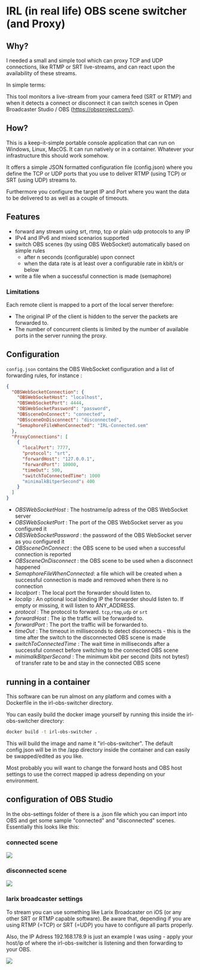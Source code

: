 # IRL (in real life) OBS scene switcher (and Proxy)

## Why? 
I needed a small and simple tool which can proxy TCP and UDP connections, like RTMP or SRT live-streams, and can react upon the availability of these streams.

In simple terms:

This tool monitors a live-stream from your camera feed (SRT or RTMP) and when it detects a connect or disconnect it can switch scenes in Open Broadcaster Studio / OBS (https://obsproject.com/).

## How?
This is a keep-it-simple portable console application that can run on Windows, Linux, MacOS. It can run natively or in a container. Whatever your infrastructure this should work somehow.

It offers a simple JSON formatted configuration file (config.json) where you define the TCP or UDP ports that you use to deliver RTMP (using TCP) or SRT (using UDP) streams to. 

Furthermore you configure the target IP and Port where you want the data to be delivered to as well as a couple of timeouts.

## Features
- forward any stream using srt, rtmp, tcp or plain udp protocols to any IP
- IPv4 and IPv6 and mixed scenarios supported
- switch OBS scenes (by using OBS WebSocket) automatically based on simple rules
	- after n seconds (configurable) upon connect
	- when the data rate is at least over a configurable rate in kbit/s or below
- write a file when a successful connection is made (semaphore)

### Limitations
Each remote client is mapped to a port of the local server therefore:
- The original IP of the client is hidden to the server the packets are forwarded to.
- The number of concurrent clients is limited by the number of available ports in the server running the proxy.

## Configuration
`config.json` contains the OBS WebSocket configuration and a list of forwarding rules, for instance :

``` json
{
  "OBSWebSocketConnection": {
    "OBSWebSocketHost": "localhost",
    "OBSWebSocketPort": 4444,
    "OBSWebSocketPassword": "password",
    "OBSsceneOnConnect": "connected",
    "OBSsceneOnDisconnect": "disconnected",
    "SemaphoreFileWhenConnected": "IRL-Connected.sem"    
  },
  "ProxyConnections": [
    {
      "localPort": 7777,
      "protocol": "srt",
      "forwardHost": "127.0.0.1",
      "forwardPort": 10000,
      "timeOut": 500,
      "switchToConnectedTime": 1000
	  "minimalkBitperSecond": 400
    }  
  ]
}
```

- *OBSWebSocketHost* : The hostname/ip adress of the OBS WebSocket server
- *OBSWebSocketPort* : The port of the OBS WebSocket server as you configured it
- *OBSWebSocketPassword* : the password of the OBS WebSocket server as you configured it
- *OBSsceneOnConnect* : the OBS scene to be used when a successful connection is reported
- *OBSsceneOnDisconnect* : the OBS scene to be used when a disconnect happened
- *SemaphoreFileWhenConnected*: a file which will be created when a successful connection is made and removed when there is no connection
- *localport* : The local port the forwarder should listen to.
- *localip* : An optional local binding IP the forwarder should listen to. If empty or missing, it will listen to ANY_ADDRESS.
- *protocol* : The protocol to forward. `tcp`,`rtmp`,`udp` or `srt`
- *forwardHost* : The ip the traffic will be forwarded to.
- *forwardPort* : The port the traffic will be forwarded to.
- *timeOut* : The timeout in milliseconds to detect disconnects - this is the time after the switch to the disconnected OBS scene is made
- *switchToConnectedTime* : The wait time in milliseconds after a successful connect before switching to the connected OBS scene
- *minimalkBitperSecond* : The minimum kbit per second (bits not bytes!) of transfer rate to be and stay in the connected OBS scene

## running in a container
This software can be run almost on any platform and comes with a Dockerfile in the irl-obs-switcher directory.

You can easily build the docker image yourself by running this inside the irl-obs-switcher directory:

```bash
docker build -t irl-obs-switcher .
```

This will build the image and name it "irl-obs-switcher". The default config.json will be in the /app directory inside the container and can easily be swapped/edited as you like.

Most probably you will want to change the forward hosts and OBS host settings to use the correct mapped ip adress depending on your environment.

## configuration of OBS Studio
In the obs-settings folder of there is a .json file which you can import into OBS and get some sample "connected" and "disconnected" scenes. Essentially this looks like this:

### connected scene
![](obs-settings/connected-scene%20srt%20settings.png)

### disconnected scene
![](obs-settings/disconnected%20scene.png)

### larix broadcaster settings

To stream you can use something like Larix Broadcaster on iOS (or any other SRT or RTMP capable software). Be aware that, depending if you are using RTMP (=TCP) or SRT (=UDP) you have to configure all parts properly.

Also, the IP Adress 192.168.178.9 is just an example I was using - apply your host/ip of where the irl-obs-switcher is listening and then forwarding to your OBS.

![](obs-settings/larix-broadcaster-settings.png)
